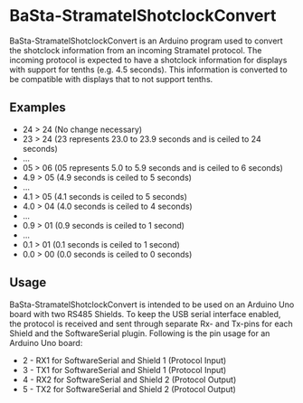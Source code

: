 # BaSta-StramatelShotclockConvert

BaSta-StramatelShotclockConvert is an Arduino program used to convert the shotclock information from an incoming Stramatel protocol. The incoming protocol is expected to have a shotclock information for displays with support for tenths (e.g. 4.5 seconds). This information is converted to be compatible with displays that to not support tenths.

## Examples

- 24 > 24 (No change necessary)
- 23 > 24 (23 represents 23.0 to 23.9 seconds and is ceiled to 24 seconds)
- ...
- 05 > 06 (05 represents 5.0 to 5.9 seconds and is ceiled to 6 seconds)
- 4.9 > 05 (4.9 seconds is ceiled to 5 seconds)
- ...
- 4.1 > 05 (4.1 seconds is ceiled to 5 seconds)
- 4.0 > 04 (4.0 seconds is ceiled to 4 seconds)
- ...
- 0.9 > 01 (0.9 seconds is ceiled to 1 second)
- ...
- 0.1 > 01 (0.1 seconds is ceiled to 1 second)
- 0.0 > 00 (0.0 seconds is ceiled to 0 seconds)

## Usage

BaSta-StramatelShotclockConvert is intended to be used on an Arduino Uno board with two RS485 Shields. To keep the USB serial interface enabled, the protocol is received and sent through separate Rx- and Tx-pins for each Shield and the SoftwareSerial plugin. Following is the pin usage for an Arduino Uno board:

- 2 - RX1 for SoftwareSerial and Shield 1 (Protocol Input)
- 3 - TX1 for SoftwareSerial and Shield 1 (Protocol Input)
- 4 - RX2 for SoftwareSerial and Shield 2 (Protocol Output)
- 5 - TX2 for SoftwareSerial and Shield 2 (Protocol Output)
